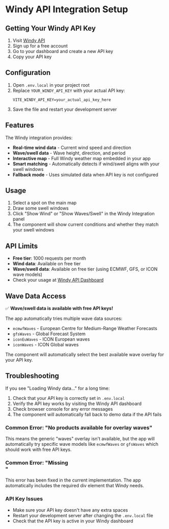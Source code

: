 # Windy API Integration Setup

## Getting Your Windy API Key

1. Visit [Windy API](https://api.windy.com/) 
2. Sign up for a free account
3. Go to your dashboard and create a new API key
4. Copy your API key

## Configuration

1. Open `.env.local` in your project root
2. Replace `YOUR_WINDY_API_KEY` with your actual API key:
   ```
   VITE_WINDY_API_KEY=your_actual_api_key_here
   ```
3. Save the file and restart your development server

## Features

The Windy integration provides:

- **Real-time wind data** - Current wind speed and direction
- **Wave/swell data** - Wave height, direction, and period
- **Interactive map** - Full Windy weather map embedded in your app
- **Smart matching** - Automatically detects if wind/swell aligns with your swell windows
- **Fallback mode** - Uses simulated data when API key is not configured

## Usage

1. Select a spot on the main map
2. Draw some swell windows
3. Click "Show Wind" or "Show Waves/Swell" in the Windy Integration panel
4. The component will show current conditions and whether they match your swell windows

## API Limits

- **Free tier**: 1000 requests per month
- **Wind data**: Available on free tier
- **Wave/swell data**: Available on free tier (using ECMWF, GFS, or ICON wave models)
- Check your usage at [Windy API Dashboard](https://api.windy.com/dashboard)

## Wave Data Access

✅ **Wave/swell data is available with free API keys!**

The app automatically tries multiple wave data sources:
- `ecmwfWaves` - European Centre for Medium-Range Weather Forecasts
- `gfsWaves` - Global Forecast System 
- `iconEuWaves` - ICON European waves
- `iconWaves` - ICON Global waves

The component will automatically select the best available wave overlay for your API key.

## Troubleshooting

If you see "Loading Windy data..." for a long time:
1. Check that your API key is correctly set in `.env.local`
2. Verify the API key works by visiting the Windy API dashboard
3. Check browser console for any error messages
4. The component will automatically fall back to demo data if the API fails

### Common Error: "No products available for overlay waves"
This means the generic "waves" overlay isn't available, but the app will automatically try specific wave models like `ecmwfWaves` or `gfsWaves` which should work with free API keys.

### Common Error: "Missing <div id="windy"></div>"
This error has been fixed in the current implementation. The app automatically includes the required div element that Windy needs.

### API Key Issues
- Make sure your API key doesn't have any extra spaces
- Restart your development server after changing the `.env.local` file
- Check that the API key is active in your Windy dashboard

